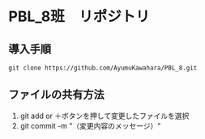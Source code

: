 # PBL_8班　リポジトリ
## 導入手順
`git clone https://github.com/AyumuKawahara/PBL_8.git`

## ファイルの共有方法
1. git add or ＋ボタンを押して変更したファイルを選択
2. git commit -m "（変更内容のメッセージ）"
